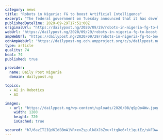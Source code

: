 ```yaml
---
category: news
title: "Robots in Nigeria: FG to boost Artificial Intelligence"
excerpt: "The federal government on Tuesday announced that it has developed initiatives for the adoption of Artificial Intelligence technology in Nigeria. The"
publishedDateTime: 2020-09-29T17:51:00Z
originalUrl: "https://dailypost.ng/2020/09/29/robots-in-nigeria-fg-to-boost-artificial-intelligence/"
webUrl: "https://dailypost.ng/2020/09/29/robots-in-nigeria-fg-to-boost-artificial-intelligence/"
ampWebUrl: "https://dailypost.ng/2020/09/29/robots-in-nigeria-fg-to-boost-artificial-intelligence/"
cdnAmpWebUrl: "https://dailypost-ng.cdn.ampproject.org/c/s/dailypost.ng/2020/09/29/robots-in-nigeria-fg-to-boost-artificial-intelligence/"
type: article
quality: 74
heat: 74
published: true

provider:
  name: Daily Post Nigeria
  domain: dailypost.ng

topics:
  - AI in Robotics
  - AI

images:
  - url: "https://dailypost.ng/wp-content/uploads/2020/08/qSpQo4Ww.jpeg"
    width: 1280
    height: 720
    isCached: true

secured: "h7/6azIT2IQd6IdBBmA1VR+evZspulk8XJbZxu+ltgDe6+lt1quiEz/sNFOw4chCuhuigNMpuFKrHYBotXFHNCgK/OslMQNDdhBHpPAZUruJnDqJEs0P8NzI2E4j30VlqNFPWwbKo6ujs50nPezHXXfCVvwBiwEIWRdJIM5U+TG7Eico2UQKzE61/EOcaI4pful7MVl9ZC5lDWaGnsqNc5t/gaT4gGlPF7b8jrK14e2ZA6wClxvODa8qS4c+Ic+JGs1mALIWOpE/jxOWU5AA2y0uW36Ggxq3vkNmZKiWO0z86MAgrIRjkNulPlanU3VkaqLbZJl9km9bsem8aajWmF1s71OPPsZnZ1eJ/x29BfA=;OB2BftyKiqpSEoRDgIZR9Q=="
---
```


